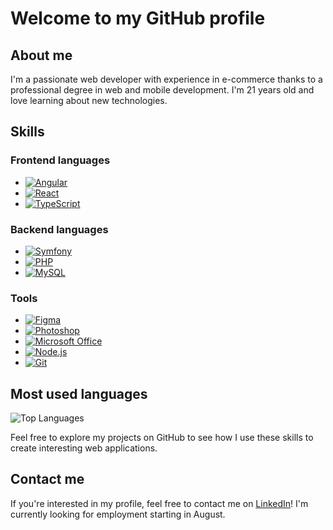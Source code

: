 # Welcome to my GitHub profile

## About me

I'm a passionate web developer with experience in e-commerce thanks to a professional degree in web and mobile development. I'm 21 years old and love learning about new technologies.

## Skills

### Frontend languages

- [![Angular](https://img.shields.io/badge/-Angular-DD0031?logo=angular&logoColor=white&style=for-the-badge)](https://angular.io/)
- [![React](https://img.shields.io/badge/-React-61DAFB?logo=react&logoColor=white&style=for-the-badge)](https://fr.reactjs.org/)
- [![TypeScript](https://img.shields.io/badge/-TypeScript-007ACC?logo=typescript&logoColor=white&style=for-the-badge)](https://www.typescriptlang.org/)

### Backend languages

- [![Symfony](https://img.shields.io/badge/-Symfony-000000?logo=symfony&logoColor=white&style=for-the-badge)](https://symfony.com/)
- [![PHP](https://img.shields.io/badge/-PHP-777BB4?logo=php&logoColor=white&style=for-the-badge)](https://www.php.net)
- [![MySQL](https://img.shields.io/badge/-MySQL-4479A1?logo=mysql&logoColor=white&style=for-the-badge)](https://www.mysql.com)

### Tools

- [![Figma](https://img.shields.io/badge/-Figma-F24E1E?style=for-the-badge&logo=figma&logoColor=white)](https://figma.com/)
- [![Photoshop](https://img.shields.io/badge/-Photoshop-#318ce7?style=for-the-badge&logo=adobe-photoshop&logoColor=white)](https://www.adobe.com/products/photoshop.html)
- [![Microsoft Office](https://img.shields.io/badge/-Microsoft_Office-D83B01?style=for-the-badge&logo=microsoft-office&logoColor=white)](https://www.office.com/)
- [![Node.js](https://img.shields.io/badge/-Node.js-339933?style=for-the-badge&logo=node.js&logoColor=white)](https://nodejs.org/)
- [![Git](https://img.shields.io/badge/-Git-F05032?style=for-the-badge&logo=git&logoColor=white)](https://git-scm.com/)

## Most used languages

![Top Languages](https://github-readme-stats.vercel.app/api/top-langs/?username=suncher&layout=compact)

Feel free to explore my projects on GitHub to see how I use these skills to create interesting web applications.

## Contact me

If you're interested in my profile, feel free to contact me on [LinkedIn](https://www.linkedin.com/in/j%C3%A9r%C3%A9mie-krebs-4b4677226/)! I'm currently looking for employment starting in August.
